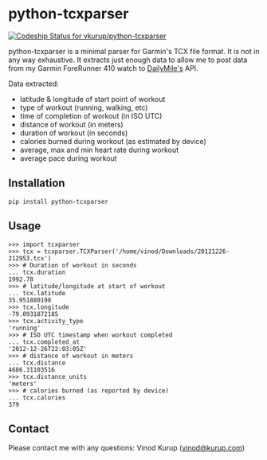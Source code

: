 # python-tcxparser

[ ![Codeship Status for vkurup/python-tcxparser](https://codeship.com/projects/73da6380-712d-0132-3214-62f5102d8589/status?branch=master)](https://codeship.com/projects/54578)

python-tcxparser is a minimal parser for Garmin's TCX file format. It
is not in any way exhaustive. It extracts just enough data to allow me
to post data from my Garmin ForeRunner 410 watch to
[DailyMile's](http://dailymile.com) API.

Data extracted:
 - latitude & longitude of start point of workout
 - type of workout (running, walking, etc)
 - time of completion of workout (in ISO UTC)
 - distance of workout (in meters)
 - duration of workout (in seconds)
 - calories burned during workout (as estimated by device)
 - average, max and min heart rate during workout
 - average pace during workout

## Installation

    pip install python-tcxparser

## Usage

    >>> import tcxparser
    >>> tcx = tcxparser.TCXParser('/home/vinod/Downloads/20121226-212953.tcx')
    >>> # Duration of workout in seconds
    ... tcx.duration
    1992.78
    >>> # latitude/longitude at start of workout
    ... tcx.latitude
    35.951880198
    >>> tcx.longitude
    -79.0931872185
    >>> tcx.activity_type
    'running'
    >>> # ISO UTC timestamp when workout completed
    ... tcx.completed_at
    '2012-12-26T22:03:05Z'
    >>> # distance of workout in meters
    ... tcx.distance
    4686.31103516
    >>> tcx.distance_units
    'meters'
    >>> # calories burned (as reported by device)
    ... tcx.calories
    379

## Contact
Please contact me with any questions: Vinod Kurup (vinod@kurup.com)
